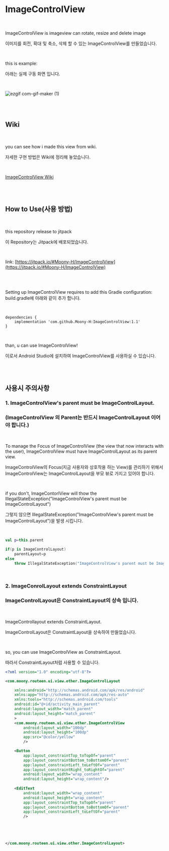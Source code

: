 # ImageControlView

<br/>

ImageControlView is imageview can rotate, resize and delete image

이미지를 회전, 확대 및 축소, 삭제 할 수 있는 ImageControlView를 만들었습니다.

<br/>

this is example:

아래는 실제 구동 화면 입니다.


<br/>


![ezgif com-gif-maker (1)](https://user-images.githubusercontent.com/53536205/173427966-359d62b2-4bff-4e7c-bfdd-038f4bf9ce3a.gif)


<br/>

<br/>

## Wiki

<br/>

you can see how i made this view from wiki.

자세한 구현 방법은 Wiki에 정리해 놓았습니다.


<br/>

[ImageControlView Wiki](https://github.com/Moony-H/ImageControlView/wiki)

<br/>

<br/>
 

## How to Use(사용 방법)

<br/>


this repository release to jitpack

이 Repository는 Jitpack에 배포되었습니다.

<br/>

link: [https://jitpack.io/#Moony-H/ImageControlView](https://jitpack.io/#Moony-H/ImageControlView)

<br/>

<br/>

Setting up ImageControlView requires to add this Gradle configuration:
build.gradle에 아래와 같이 추가 합니다.

<br/>

```
dependencies {
	implementation 'com.github.Moony-H:ImageControlView:1.1'
}
```

<br/>

than, u can use ImageControlView!

이로서 Android Studio에 설치하여 ImageControlView를 사용하실 수 있습니다.

<br/>

<br/>


## 사용시 주의사항

### 1. ImageControlView's parent must be ImageControlLayout.
### (ImageControlView 의 Parent는 반드시 ImageControlLayout 이어야 합니다.)

<br/>

To manage the Focus of ImageControlView (the view that now interacts with the user), ImageControlView must have ImageControlLayout as its parent view.

ImageControlView의 Focus(지금 사용자와 상호작용 하는 View)를 관리하기 위해서 ImageControlView는 ImageControlLayout을 부모 뷰로 가지고 있어야 합니다.



<br/>

if you don't, ImageContorlView will thow the IllegalStateException("ImageControlView's parent must be ImageControlLayout")

그렇지 않으면 IllegalStateException("ImageControlView's parent must be ImageControlLayout")을 발생 시킵니다.



<br/>

```kotlin
val p=this.parent

if(p is ImageControlLayout)
    parentLayout=p
else
    throw IllegalStateException("ImageControlView's parent must be ImageControlLayout")
```

<br/>

### 2. ImageConrolLayout extends ConstraintLayout
### ImageControlLayout은 ConstraintLayout의 상속 입니다.

<br/>

ImageControllayout extends ConstraintLayout.

ImageControlLayout은 ConstraintLayout을 상속하여 만들었습니다.

<br/>

so, you can use ImageControlView as ConstraintLayout.

따라서 ConstraintLayout처럼 사용할 수 있습니다.



```xml
<?xml version="1.0" encoding="utf-8"?>

<com.moony.routeen.ui.view.other.ImageControlLayout

    xmlns:android="http://schemas.android.com/apk/res/android"
    xmlns:app="http://schemas.android.com/apk/res-auto"
    xmlns:tools="http://schemas.android.com/tools"
    android:id="@+id/activity_main_parent"
    android:layout_width="match_parent"
    android:layout_height="match_parent"
    >
    <com.moony.routeen.ui.view.other.ImageControlView
        android:layout_width="100dp"
        android:layout_height="100dp"
        app:src="@color/yellow"
        />

    <Button
        app:layout_constraintTop_toTopOf="parent"
        app:layout_constraintBottom_toBottomOf="parent"
        app:layout_constraintLeft_toLeftOf="parent"
        app:layout_constraintRight_toRightOf="parent"
        android:layout_width="wrap_content"
        android:layout_height="wrap_content"/>
    
    <EditText
        android:layout_width="wrap_content"
        android:layout_height="wrap_content"
        app:layout_constraintTop_toTopOf="parent"
        app:layout_constraintBottom_toBottomOf="parent"
        app:layout_constraintLeft_toLeftOf="parent"
        />





</com.moony.routeen.ui.view.other.ImageControlLayout>
```
